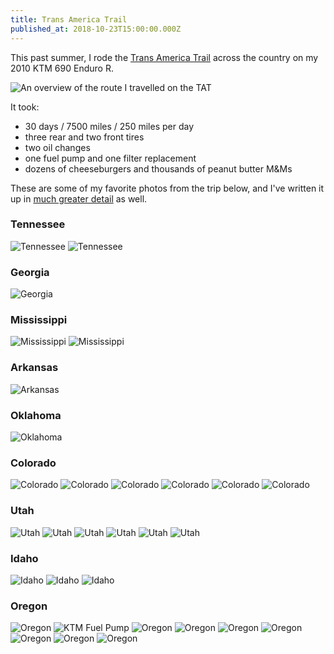 ```yaml
---
title: Trans America Trail
published_at: 2018-10-23T15:00:00.000Z
---
```


This past summer, I rode the [Trans America Trail](https://www.transamtrail.com)
across the country on my 2010 KTM 690 Enduro R.

![An overview of the route I travelled on the TAT](/img/tat/tat-route-basecamp.jpg)

It took:

- 30 days / 7500 miles / 250 miles per day
- three rear and two front tires
- two oil changes
- one fuel pump and one filter replacement
- dozens of cheeseburgers and thousands of peanut butter M&Ms

These are some of my favorite photos from the trip below, and I've written it up
in [much greater detail](/places/trans-america-trail) as well.

### Tennessee

![Tennessee](/img/tat/08/IMG_2626.jpg)
![Tennessee](/img/tat/09/IMG_2634.jpg)

### Georgia

![Georgia](/img/tat/11/IMG_2691.jpg)

### Mississippi

![Mississippi](/img/tat/11/IMG_2711.jpg)
![Mississippi](/img/tat/12/IMG_2745.jpg)

### Arkansas

![Arkansas](/img/tat/13/IMG_2790.jpg)

### Oklahoma

![Oklahoma](/img/tat/15/IMG_2830.jpg)

### Colorado

![Colorado](/img/tat/16/IMG_2872.jpg)
![Colorado](/img/tat/19/IMG_2912.jpg)
![Colorado](/img/tat/19/IMG_2930.jpg)
![Colorado](/img/tat/20/IMG_2996.jpg)
![Colorado](/img/tat/20/IMG_3001.jpg)
![Colorado](/img/tat/20/IMG_3021.jpg)

### Utah

![Utah](/img/tat/20/IMG_3061.jpg)
![Utah](/img/tat/22/IMG_3111.jpg)
![Utah](/img/tat/22/IMG_3120.jpg)
![Utah](/img/tat/23/IMG_3182.jpg)
![Utah](/img/tat/24/IMG_3223.jpg)
![Utah](/img/tat/24/IMG_3241.jpg)

### Idaho

![Idaho](/img/tat/25/IMG_3308.jpg)
![Idaho](/img/tat/25/IMG_3297.jpg)
![Idaho](/img/tat/26/IMG_3319.jpg)

### Oregon

![Oregon](/img/tat/27/IMG_3370.jpg)
![KTM Fuel Pump](/img/tat/28/IMG_3424.jpg)
![Oregon](/img/tat/29/IMG_3454.jpg)
![Oregon](/img/tat/29/IMG_3460.jpg)
![Oregon](/img/tat/30/IMG_3476.jpg)
![Oregon](/img/tat/30/IMG_3485.jpg)
![Oregon](/img/tat/30/IMG_3493.jpg)
![Oregon](/img/tat/30/IMG_3503.jpg)
![Oregon](/img/tat/30/IMG_3522.jpg)

